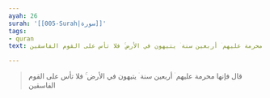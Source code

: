 ```yaml
---
ayah: 26
surah: '[[005-Surah|سورة]]'
tags:
- quran
text: قال فإنها محرمة عليهم ۛ أربعين سنة ۛ يتيهون في الأرض ۚ فلا تأس على القوم الفاسقين

---
```

> قال فإنها محرمة عليهم ۛ أربعين سنة ۛ يتيهون في الأرض ۚ فلا تأس على القوم الفاسقين

